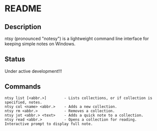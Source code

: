 # README

## Description

ntsy (pronounced "notesy") is a lightweight command line interface for keeping simple notes on Windows.

## Status

Under active development!!!

## Commands

```
ntsy list [<abbr.>]        - Lists collections, or if collection is specified, notes.
ntsy col <name> <abbr.>    - Adds a new collection.
ntsy rm <abbr.>            - Removes a collection.
ntsy jot <abbr.> <text>    - Adds a quick note to a collection.
ntsy read <abbr.>		   - Opens a collection for reading. Interactive prompt to display full note.

```
